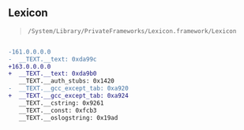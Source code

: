 ## Lexicon

> `/System/Library/PrivateFrameworks/Lexicon.framework/Lexicon`

```diff

-161.0.0.0.0
-  __TEXT.__text: 0xda99c
+163.0.0.0.0
+  __TEXT.__text: 0xda9b0
   __TEXT.__auth_stubs: 0x1420
-  __TEXT.__gcc_except_tab: 0xa920
+  __TEXT.__gcc_except_tab: 0xa924
   __TEXT.__cstring: 0x9261
   __TEXT.__const: 0xfcb3
   __TEXT.__oslogstring: 0x19ad

```
